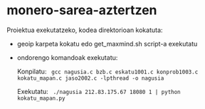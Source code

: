 # monero-sarea-aztertzen

Proiektua exekutatzeko, kodea direktorioan kokatuta:
  - geoip karpeta kokatu edo get_maxmind.sh script-a exekutatu
  - ondorengo komandoak exekutatu:

     Konpilatu: 
        ``` gcc nagusia.c bzb.c eskatu1001.c konprob1003.c kokatu_mapan.c jaso2002.c -lpthread -o nagusia```
  
     Exekutatu: 
        ``` ./nagusia 212.83.175.67 18080 1 | python kokatu_mapan.py```
